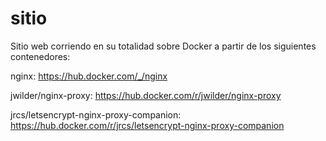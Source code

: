 # sitio
Sitio web corriendo  en su totalidad sobre Docker a partir de los siguientes contenedores:

nginx: https://hub.docker.com/_/nginx

jwilder/nginx-proxy: https://hub.docker.com/r/jwilder/nginx-proxy

jrcs/letsencrypt-nginx-proxy-companion: https://hub.docker.com/r/jrcs/letsencrypt-nginx-proxy-companion
